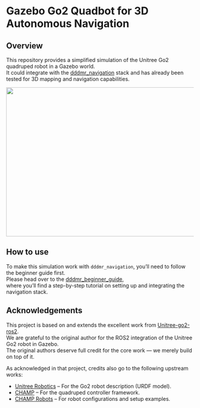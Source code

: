 # Gazebo Go2 Quadbot for 3D Autonomous Navigation

## Overview
This repository provides a simplified simulation of the Unitree Go2 quadruped robot in a Gazebo world.  
It could integrate with the [dddmr_navigation](https://github.com/dfl-rlab/dddmr_navigation) stack and has already been tested for 3D mapping and navigation capabilities.

<p align='center'>
    <img src="https://github.com/dfl-rlab/dddmr_documentation_materials/blob/main/gazebo_3d_navigation/quad_3d_nav_gz_.gif" width="800" height="400"/>
</p>

## How to use
To make this simulation work with `dddmr_navigation`, you’ll need to follow the beginner guide first.  
Please head over to the [dddmr_beginner_guide](https://github.com/dfl-rlab/dddmr_navigation/tree/main/src/dddmr_beginner_guide),  
where you’ll find a step-by-step tutorial on setting up and integrating the navigation stack.  

## Acknowledgements

This project is based on and extends the excellent work from [Unitree-go2-ros2](https://github.com/anujjain-dev/unitree-go2-ros2).  
We are grateful to the original author for the ROS2 integration of the Unitree Go2 robot in Gazebo.  
The original authors deserve full credit for the core work — we merely build on top of it.

As acknowledged in that project, credits also go to the following upstream works:
* [Unitree Robotics](https://github.com/unitreerobotics/unitree_ros) – For the Go2 robot description (URDF model).  
* [CHAMP](https://github.com/chvmp/champ) – For the quadruped controller framework.  
* [CHAMP Robots](https://github.com/chvmp/robots) – For robot configurations and setup examples.  


